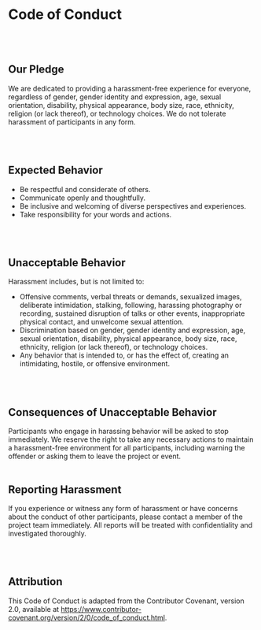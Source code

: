 # Code of Conduct

<br/>
<br/>

## Our Pledge

We are dedicated to providing a harassment-free experience for everyone, regardless of gender, gender identity and expression, age, sexual orientation, disability, physical appearance, body size, race, ethnicity, religion (or lack thereof), or technology choices. We do not tolerate harassment of participants in any form.

<br/>
<br/>

## Expected Behavior

- Be respectful and considerate of others.
- Communicate openly and thoughtfully.
- Be inclusive and welcoming of diverse perspectives and experiences.
- Take responsibility for your words and actions.

<br/>
<br/>

## Unacceptable Behavior

Harassment includes, but is not limited to:

- Offensive comments, verbal threats or demands, sexualized images, deliberate intimidation, stalking, following, harassing photography or recording, sustained disruption of talks or other events, inappropriate physical contact, and unwelcome sexual attention.
- Discrimination based on gender, gender identity and expression, age, sexual orientation, disability, physical appearance, body size, race, ethnicity, religion (or lack thereof), or technology choices.
- Any behavior that is intended to, or has the effect of, creating an intimidating, hostile, or offensive environment.

<br/>
<br/>

## Consequences of Unacceptable Behavior

Participants who engage in harassing behavior will be asked to stop immediately. We reserve the right to take any necessary actions to maintain a harassment-free environment for all participants, including warning the offender or asking them to leave the project or event.
<br/>
<br/>

## Reporting Harassment

If you experience or witness any form of harassment or have concerns about the conduct of other participants, please contact a member of the project team immediately. All reports will be treated with confidentiality and investigated thoroughly.

<br/>
<br/>

## Attribution

This Code of Conduct is adapted from the Contributor Covenant, version 2.0, available at https://www.contributor-covenant.org/version/2/0/code_of_conduct.html.
